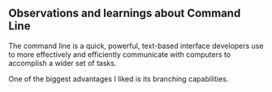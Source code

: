 ## Observations and learnings about Command Line

The command line is a quick, powerful, text-based interface developers use to more effectively and efficiently communicate with computers to accomplish a wider set of tasks.

One of the biggest advantages I liked is its branching capabilities.